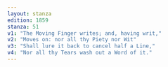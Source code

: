 ```yaml
---
layout: stanza
edition: 1859
stanza: 51
v1: "The Moving Finger writes; and, having writ,"
v2: "Moves on: nor all thy Piety nor Wit"
v3: "⁠Shall lure it back to cancel half a Line,"
v4: "Nor all thy Tears wash out a Word of it."
---
```

